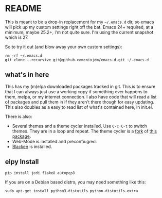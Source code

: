 # README

This is meant to be a drop-in replacement for my `~/.emacs.d` dir, so emacs will pick up my custom settings right off the bat. Emacs 24+ required, at a minimum, maybe 25.2+, I'm not quite sure. I'm using the current snapshot which is 27.

So to try it out (and blow away your own custom settings):
```
rm -rf ~/.emacs.d
git clone --recursive git@github.com:nixjdm/emacs.d.git ~/.emacs.d
```

## what's in here

This has my (m)elpa downloaded packages tracked in git. This is to ensure that I can always just use a working copy if something ever happens to them, melpa, or my internet connection. I also have code that will read a list of packages and pull them in if they aren't there though for easy updating. This also doubles as a easy to read list of what's contained here, in init.el.

There is also:

- Several themes and a theme cycler installed. Use `C-c C-t` to switch themes. They are in a loop and repeat. The theme cycler is a [fork](https://github.com/nixjdm/cycle-themes.el) of [this package](https://github.com/toroidal-code/cycle-themes.el).
- Web-Mode is installed and preconfiugred.
- [Blacken](https://github.com/proofit404/blacken) is installed.


## elpy Install

```
pip install jedi flake8 autopep8
```
If you are on a Debian based distro, you may need something like this:
```
sudo apt-get install python3-distutils python-distutils-extra
```

